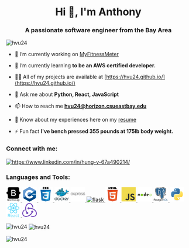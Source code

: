<h1 align="center">Hi 👋, I'm Anthony</h1>
<h3 align="center">A passionate software engineer from the Bay Area</h3>

<p align="left"> <img src="https://komarev.com/ghpvc/?username=hvu24&label=Profile%20views&color=0e75b6&style=flat" alt="hvu24" /> </p>

- 🔭 I’m currently working on [MyFitnessMeter](https://myfitnessmeter.onrender.com)

- 🌱 I’m currently learning **to be an AWS certified developer.**

- 👨‍💻 All of my projects are available at [https://hvu24.github.io/](https://hvu24.github.io/)

- 💬 Ask me about **Python, React, JavaScript**

- 📫 How to reach me **hvu24@horizon.csueastbay.edu**

- 📄 Know about my experiences here on my [resume](https://drive.google.com/file/d/1gnzQwD2t7cU7gDSZmH6VxtAJYT4d2feI/view)

- ⚡ Fun fact **I've bench pressed 355 pounds at 175lb body weight.**

<h3 align="left">Connect with me:</h3>
<p align="left">
<a href="https://www.linkedin.com/in/hung-v-67a490214/" target="blank"><img align="center" src="https://raw.githubusercontent.com/rahuldkjain/github-profile-readme-generator/master/src/images/icons/Social/linked-in-alt.svg" alt="https://www.linkedin.com/in/hung-v-67a490214/" height="30" width="40" /></a>
</p>

<h3 align="left">Languages and Tools:</h3>
<p align="left"> <a href="https://getbootstrap.com" target="_blank" rel="noreferrer"> <img src="https://raw.githubusercontent.com/devicons/devicon/master/icons/bootstrap/bootstrap-plain-wordmark.svg" alt="bootstrap" width="40" height="40"/> </a> <a href="https://www.w3schools.com/cpp/" target="_blank" rel="noreferrer"> <img src="https://raw.githubusercontent.com/devicons/devicon/master/icons/cplusplus/cplusplus-original.svg" alt="cplusplus" width="40" height="40"/> </a> <a href="https://www.w3schools.com/css/" target="_blank" rel="noreferrer"> <img src="https://raw.githubusercontent.com/devicons/devicon/master/icons/css3/css3-original-wordmark.svg" alt="css3" width="40" height="40"/> </a> <a href="https://www.docker.com/" target="_blank" rel="noreferrer"> <img src="https://raw.githubusercontent.com/devicons/devicon/master/icons/docker/docker-original-wordmark.svg" alt="docker" width="40" height="40"/> </a> <a href="https://expressjs.com" target="_blank" rel="noreferrer"> <img src="https://raw.githubusercontent.com/devicons/devicon/master/icons/express/express-original-wordmark.svg" alt="express" width="40" height="40"/> </a> <a href="https://flask.palletsprojects.com/" target="_blank" rel="noreferrer"> <img src="https://www.vectorlogo.zone/logos/pocoo_flask/pocoo_flask-icon.svg" alt="flask" width="40" height="40"/> </a> <a href="https://www.w3.org/html/" target="_blank" rel="noreferrer"> <img src="https://raw.githubusercontent.com/devicons/devicon/master/icons/html5/html5-original-wordmark.svg" alt="html5" width="40" height="40"/> </a> <a href="https://developer.mozilla.org/en-US/docs/Web/JavaScript" target="_blank" rel="noreferrer"> <img src="https://raw.githubusercontent.com/devicons/devicon/master/icons/javascript/javascript-original.svg" alt="javascript" width="40" height="40"/> </a> <a href="https://nodejs.org" target="_blank" rel="noreferrer"> <img src="https://raw.githubusercontent.com/devicons/devicon/master/icons/nodejs/nodejs-original-wordmark.svg" alt="nodejs" width="40" height="40"/> </a> <a href="https://www.postgresql.org" target="_blank" rel="noreferrer"> <img src="https://raw.githubusercontent.com/devicons/devicon/master/icons/postgresql/postgresql-original-wordmark.svg" alt="postgresql" width="40" height="40"/> </a> <a href="https://www.python.org" target="_blank" rel="noreferrer"> <img src="https://raw.githubusercontent.com/devicons/devicon/master/icons/python/python-original.svg" alt="python" width="40" height="40"/> </a> <a href="https://reactjs.org/" target="_blank" rel="noreferrer"> <img src="https://raw.githubusercontent.com/devicons/devicon/master/icons/react/react-original-wordmark.svg" alt="react" width="40" height="40"/> </a> <a href="https://redux.js.org" target="_blank" rel="noreferrer"> <img src="https://raw.githubusercontent.com/devicons/devicon/master/icons/redux/redux-original.svg" alt="redux" width="40" height="40"/> </a> </p>

<p><img align="left" src="https://github-readme-stats.vercel.app/api/top-langs?username=hvu24&show_icons=true&locale=en&layout=compact" alt="hvu24" /></p>

<p>&nbsp;<img align="center" src="https://github-readme-stats.vercel.app/api?username=hvu24&show_icons=true&locale=en" alt="hvu24" /></p>

<p><img align="center" src="https://github-readme-streak-stats.herokuapp.com/?user=hvu24&" alt="hvu24" /></p>

